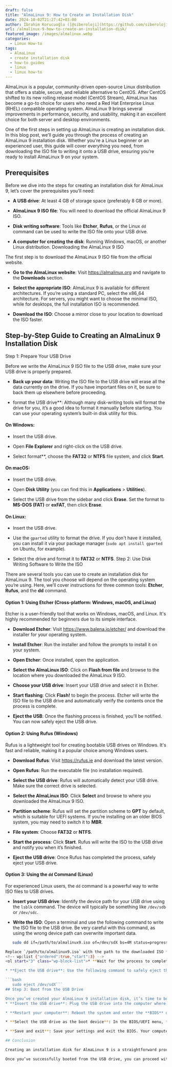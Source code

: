 ```yaml
---
draft: false
title: "AlmaLinux 9: How to Create an Installation Disk"
date: 2024-10-02T21:27:42+03:00
author: İbrahim Korucuoğlu ([@siberoloji](https://github.com/siberoloji))
url: /almalinux-9-how-to-create-an-installation-disk/
featured_image: /images/almalinux.webp
categories:
  - Linux How-to
tags:
  - AlmaLinux
  - create installation disk
  - how-to guides
  - linux
  - linux how-to
---
```

AlmaLinux is a popular, community-driven open-source Linux distribution that offers a stable, secure, and reliable alternative to CentOS. After CentOS shifted to its new rolling release model (CentOS Stream), AlmaLinux has become a go-to choice for users who need a Red Hat Enterprise Linux (RHEL) compatible operating system. AlmaLinux 9 brings several improvements in performance, security, and usability, making it an excellent choice for both server and desktop environments.

One of the first steps in setting up AlmaLinux is creating an installation disk. In this blog post, we’ll guide you through the process of creating an AlmaLinux 9 installation disk. Whether you're a Linux beginner or an experienced user, this guide will cover everything you need, from downloading the ISO file to writing it onto a USB drive, ensuring you’re ready to install AlmaLinux 9 on your system.
## Prerequisites

Before we dive into the steps for creating an installation disk for AlmaLinux 9, let’s cover the prerequisites you'll need:
* **A USB drive**: At least 4 GB of storage space (preferably 8 GB or more).

* **AlmaLinux 9 ISO file**: You will need to download the official AlmaLinux 9 ISO.

* **Disk writing software**: Tools like **Etcher**, **Rufus**, or the Linux `dd` command can be used to write the ISO file onto your USB drive.

* **A computer for creating the disk**: Running Windows, macOS, or another Linux distribution.
Downloading the AlmaLinux 9 ISO

The first step is to download the AlmaLinux 9 ISO file from the official website.
* **Go to the AlmaLinux website**: Visit <a href="https://almalinux.org">https://almalinux.org</a> and navigate to the **Downloads** section.

* **Select the appropriate ISO**: AlmaLinux 9 is available for different architectures. If you’re using a standard PC, select the x86_64 architecture. For servers, you might want to choose the minimal ISO, while for desktops, the full installation ISO is recommended.

* **Download the ISO**: Choose a mirror close to your location to download the ISO faster.

## Step-by-Step Guide to Creating an AlmaLinux 9 Installation Disk

Step 1: Prepare Your USB Drive

Before we write the AlmaLinux 9 ISO file to the USB drive, make sure your USB drive is properly prepared.
* **Back up your data**: Writing the ISO file to the USB drive will erase all the data currently on the drive. If you have important files on it, be sure to back them up elsewhere before proceeding.

* format the USB drive**: Although many disk-writing tools will format the drive for you, it’s a good idea to format it manually before starting. You can use your operating system’s built-in disk utility for this.

#### On Windows:
* Insert the USB drive.

* Open **File Explorer** and right-click on the USB drive.

* Select format**, choose the **FAT32** or **NTFS** file system, and click **Start**.

#### On macOS:
* Insert the USB drive.

* Open **Disk Utility** (you can find this in **Applications** > **Utilities**).

* Select the USB drive from the sidebar and click **Erase**. Set the format to **MS-DOS (FAT)** or **exFAT**, then click **Erase**.

#### On Linux:
* Insert the USB drive.

* Use the `gparted` utility to format the drive. If you don't have it installed, you can install it via your package manager (`sudo apt install gparted` on Ubuntu, for example).

* Select the drive and format it to **FAT32** or **NTFS**.
Step 2: Use Disk Writing Software to Write the ISO

There are several tools you can use to create an installation disk for AlmaLinux 9. The tool you choose will depend on the operating system you’re using. Here, we’ll cover instructions for three common tools: **Etcher**, **Rufus**, and the **dd** command.
#### Option 1: Using Etcher (Cross-platform: Windows, macOS, and Linux)

Etcher is a user-friendly tool that works on Windows, macOS, and Linux. It's highly recommended for beginners due to its simple interface.
* **Download Etcher**: Visit <a href="https://www.balena.io/etcher/">https://www.balena.io/etcher/</a> and download the installer for your operating system.

* **Install Etcher**: Run the installer and follow the prompts to install it on your system.

* **Open Etcher**: Once installed, open the application.

* **Select the AlmaLinux ISO**: Click on **Flash from file** and browse to the location where you downloaded the AlmaLinux 9 ISO.

* **Choose your USB drive**: Insert your USB drive and select it in Etcher.

* **Start flashing**: Click **Flash!** to begin the process. Etcher will write the ISO file to the USB drive and automatically verify the contents once the process is complete.

* **Eject the USB**: Once the flashing process is finished, you’ll be notified. You can now safely eject the USB drive.
#### Option 2: Using Rufus (Windows)

Rufus is a lightweight tool for creating bootable USB drives on Windows. It's fast and reliable, making it a popular choice among Windows users.
* **Download Rufus**: Visit <a href="https://rufus.ie">https://rufus.ie</a> and download the latest version.

* **Open Rufus**: Run the executable file (no installation required).

* **Select the USB drive**: Rufus will automatically detect your USB drive. Make sure the correct drive is selected.

* **Select the AlmaLinux ISO**: Click **Select** and browse to where you downloaded the AlmaLinux 9 ISO.

* **Partition scheme**: Rufus will set the partition scheme to **GPT** by default, which is suitable for UEFI systems. If you’re installing on an older BIOS system, you may need to switch it to **MBR**.

* **File system**: Choose **FAT32** or **NTFS**.

* **Start the process**: Click **Start**. Rufus will write the ISO to the USB drive and notify you when it’s finished.

* **Eject the USB drive**: Once Rufus has completed the process, safely eject your USB drive.
#### Option 3: Using the `dd` Command (Linux)

For experienced Linux users, the `dd` command is a powerful way to write ISO files to USB drives.
* **Insert your USB drive**: Identify the device path for your USB drive using the `lsblk` command. The device will typically be something like `/dev/sdb` or `/dev/sdc`.

* **Write the ISO**: Open a terminal and use the following command to write the ISO file to the USB drive. Be very careful with this command, as using the wrong device path can overwrite important data.

```bash
   sudo dd if=/path/to/almalinux9.iso of=/dev/sdX bs=4M status=progress &amp;&amp; sync```

Replace `/path/to/almalinux9.iso` with the path to the downloaded ISO file, and `/dev/sdX` with the device path for your USB drive.
<!-- wp:list {"ordered":true,"start":3} -->
<ol start="3" class="wp-block-list">* **Wait for the process to complete**: The `dd` command will take some time to complete, and there won't be much visual feedback. Once it finishes, you’ll see a message indicating the number of bytes written.

* **Eject the USB drive**: Use the following command to safely eject the USB drive:

```bash
   sudo eject /dev/sdX```
## Step 3: Boot from the USB Drive

Once you’ve created your AlmaLinux 9 installation disk, it’s time to boot from it and begin the installation process.
* **Insert the USB drive**: Plug the USB drive into the computer where you want to install AlmaLinux 9.

* **Restart your computer**: Reboot the system and enter the **BIOS** or **UEFI** settings by pressing a key like `F2`, `F10`, or `Delete` during startup (the specific key depends on your computer's manufacturer).

* **Select the USB drive as the boot device**: In the BIOS/UEFI menu, find the **Boot Order** or **Boot Device** settings and select the USB drive as the first boot option.

* **Save and exit**: Save your settings and exit the BIOS. Your computer will now boot from the USB drive and begin the AlmaLinux 9 installation process.

## Conclusion

Creating an installation disk for AlmaLinux 9 is a straightforward process, whether you’re using Windows, macOS, or Linux. With the right tools and a few steps, you’ll have a bootable USB drive ready to install AlmaLinux 9 on your system. This powerful, enterprise-ready Linux distribution offers a robust solution for users and organizations seeking a stable, RHEL-compatible environment.

Once you’ve successfully booted from the USB drive, you can proceed with the installation and enjoy the many features and benefits AlmaLinux 9 has to offer. Whether you're setting up a server, desktop, or virtual machine, AlmaLinux 9 provides a secure and reliable operating system that’s well-suited for a wide range of use cases.

